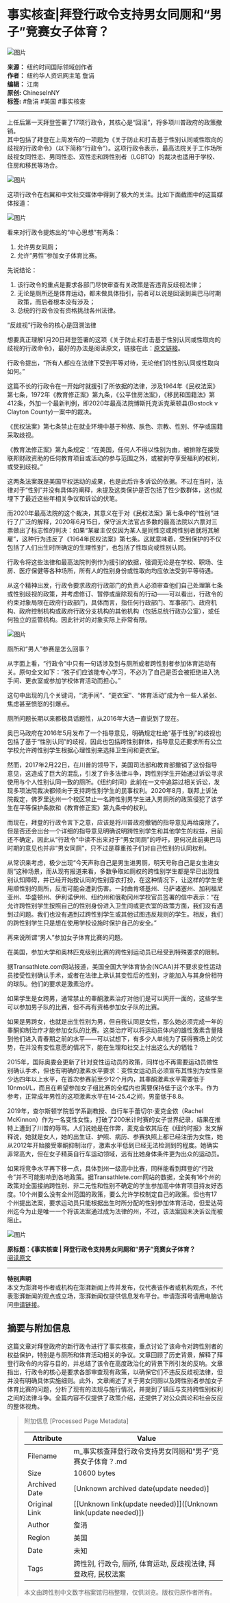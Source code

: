 # 事实核查|拜登行政令支持男女同厕和“男子”竞赛女子体育？

![图片](https://image.thepaper.cn/publish/interaction/image/4/23/97.jpg)

**来源：** 纽约时间国际领域创作者  
**作者：** 纽约华人资讯网主笔 詹涓  
**编辑：** 江南  
**原创:** ChineseInNY  
**标签:** #詹涓 #美国 #事实核查  

---  

上任后第一天拜登签署了17项行政令，其核心是“回滚”，将多项川普政府的政策撤销。  
其中包括了拜登在上周发布的一项题为《关于防止和打击基于性别认同或性取向的歧视的行政命令》（以下简称“行政令”）。这项行政令表示，最高法院关于工作场所歧视女同性恋、男同性恋、双性恋和跨性别者（LGBTQ）的裁决也适用于学校、住房和移民等场合。

![图片](https://imagepphcloud.thepaper.cn/pph/image/110/408/894.jpg)

这项行政令在右翼和中文社交媒体中得到了极大的关注。比如下面截图中的这篇媒体报道：

![图片](https://imagepphcloud.thepaper.cn/pph/image/110/408/895.jpg)

看来对行政令提炼出的“中心思想”有两条：

1. 允许男女同厕；
2. 允许“男性”参加女子体育比赛。

先说结论：

1. 该行政令的重点是要求各部门尽快审查有关政策是否违背反歧视法律；
2. 无论是厕所还是体育运动，都未做具体指引，前者可以说是回滚到奥巴马时期政策，而后者根本没有涉及；
3. 总统的行政令没有资格挑战各州法律。

“反歧视”行政令的核心是回溯法律

想要真正理解1月20日拜登签署的这项《关于防止和打击基于性别认同或性取向的歧视的行政命令》，最好的办法是阅读原文，链接在此：[原文链接](https://www.whitehouse.gov/briefing-room/presidential-actions/2021/01/20/executive-order-preventing-and-combating-discrimination-on-basis-of-gender-identity-or-sexual-orientation/)。

行政令提出，“所有人都应在法律下受到平等对待，无论他们的性别认同或性取向如何。”

这篇不长的行政令在一开始时就援引了所依据的法律，涉及1964年《民权法案》第七条，1972年《教育修正案》第九条，《公平住房法案》，《移民和国籍法》第412条，外加一个最新判例，即2020年最高法院博斯托克诉克莱顿县(Bostock v Clayton County)一案中的裁决。

《民权法案》第七条禁止在就业环境中基于种族、肤色、宗教、性别、怀孕或国籍采取歧视。

《教育法修正案》第九条规定：“在美国，任何人不得以性别为由，被排除在接受联邦财政资助的任何教育项目或活动的参与范围之外，或被剥夺享受福利的权利，或受到歧视。”

这两条法案既是美国平权运动的成果，也是此后许多诉讼的依据。不过在当时，法律对于“性别”并没有具体的阐释，未提及这类保护是否包括了性少数群体，这也就埋下了最近这些年相关争议和诉讼的伏笔。

而2020年最高法院的这个裁决，其意义在于对《民权法案》第七条中的“性别”进行了广泛的解释，2020年6月15日，保守派大法官占多数的最高法院以六票对三票做出了标志性的判决：如果“某雇主仅仅因为某人是同性恋或跨性别者就将其解雇”，这种行为违反了《1964年民权法案》第七条。这就意味着，受到保护的不仅包括了人们出生时所确定的生理性别“，也包括了性取向或性别认同。

行政令将这些法律和最高法院判例作为援引的依据，强调无论是在学校、职场、住房、医疗保健等各种场所，所有人的性别身份或性取向均应依法受到平等待遇。

从这个精神出发，行政令要求政府行政部门的负责人必须审查他们自己处理第七条或性别歧视的政策，并考虑修订、暂停或废除现有的行动——可以看出，行政令的约束对象局限在政府行政部门，具体而言，指任何行政部门、军事部门、政府机构、政府控制机构或政府行政分支机构的其他机构（包括总统行政办公室），或任何独立的监管机构。因此针对的对象实际上非常有限。

![图片](https://imagepphcloud.thepaper.cn/pph/image/110/408/899.jpg)

厕所和“男人”参赛是怎么回事？

从字面上看，“行政令”中只有一句话涉及到与厕所或者跨性别者参加体育运动有关。原句全文如下：“孩子们应该能专心学习，不必为了自己是否会被拒绝进入洗手间、更衣室或参加学校体育活动而担心。”

这句中出现的几个关键词，“洗手间”、“更衣室”、“体育活动”成为令一些人紧张、焦虑甚至愤怒的引爆点。

厕所问题长期以来都极具话题性，从2016年大选一直说到了现在。

奥巴马政府在2016年5月发布了一个指导意见，明确规定杜绝“基于性别”的歧视也包括了基于“性别认同”的歧视，因此也包括跨性别群体，指导意见还要求所有公立学校允许跨性别学生根据心理性别来选择卫生间和更衣室。

然而，2017年2月22日，在川普的领导下，美国司法部和教育部撤销了这份指导意见，这造成了巨大的混乱，引发了许多法律斗争，跨性别学生开始通过诉讼寻求使用与个人性别认同一致的厕所。《纽约时间》此前在一文中追踪过相关诉讼，发现多项法院裁决都倾向于支持跨性别学生的民事权利。2020年8月，联邦上诉法院裁定，佛罗里达州一个校区禁止一名跨性别男学生进入男厕所的政策侵犯了该学生在平等保护条款和《教育修正案》第九条中的权利。

而现在，拜登的行政令言下之意，应该是将川普政府撤销的指导意见再给废除了。但是否还会出台一个详细的指导意见明确说明跨性别学生和其他学生的权益，目前还不确定，因此从“行政令”中读不出来对于“男女同厕”的呼吁，更何况此前奥巴马时期的意见也并非“男女同厕”，只不过是尊重孩子们对自己性别的认同权利。

从常识来考虑，极少出现“今天声称自己是男生进男厕，明天号称自己是女生进女厕”这种场景，而从现有报道来看，多数争取如厕权的跨性别学生都是早已出现性别认知障碍，并已经开始按认同的性别穿衣打扮，在这种情况下，让这样的学生使用顺性别的厕所，反而可能会遭到伤害。一封由肯塔基州、马萨诸塞州、加利福尼亚州、华盛顿州、伊利诺伊州、纽约州和俄勒冈州学校官员签署的信中表示：“在允许跨性别学生按照自己的性别身份进入卫生间或更衣室的政策方面，我们没有遇到过问题。我们也没有遇到过跨性别学生或其他试图违反规则的学生。相反，我们的跨性别学生只是想在使用学校设施时保护自己的安全。”

再来说所谓“男人”参加女子体育比赛的问题。

在美国，参加大学和奥林匹克级别比赛的跨性别运动员已经受到特殊要求的限制。

据Transathlete.com网站报道，美国全国大学体育协会(NCAA)并不要求变性运动员接受性别确认手术，或者在法律上承认其变性后的性别，才能加入与其身份相符的球队。他们的要求是激素治疗。

如果学生是女跨男，通常禁止的睾酮激素治疗对他们是可以网开一面的，这些学生可以参加男子队的比赛，但不再有资格参加女子队的比赛。

如果是男跨女，也就是出生性别为男，但自我认同是女性，那么她必须完成一年的睾酮抑制治疗才能参加女队的比赛。这类治疗可以将运动员体内的雄性激素含量降到他们进入青春期之前的水平——可以试想下，有多少人单纯为了获得赛场上的优势，在并没有变性意愿的情况下，能在生理和社交上付出这么大的牺牲？

2015年，国际奥委会更新了针对变性运动员的政策，同样也不再需要运动员做性别确认手术，但也有明确的激素水平要求：变性女运动员必须宣布其性别为女性至少达四年以上水平，在首次参赛前至少12个月内，其睾酮激素水平需要低于10nmol/L，而且在希望参加女子组比赛的全程内也需要保持低于这个水平。作为参考，正常成年男性的这项激素水平在14-25.4之间，男童低于8.8。

2019年，查尔斯顿学院哲学系副教授、自行车手蕾切尔·麦克金侬（Rachel McKinnon）作为一名变性女性，打破了200米计时赛的女子世界纪录，结果在推特上遭到了川普的辱骂。人们说她是在作弊，麦克金侬其后在《纽约时报》发文解释说，她就是女人，她的出生证、护照、病历、参赛执照上都已经注册为女性，她从2012年开始接受睾酮抑制治疗，激素水平低到已经无法检测到的程度。她确实非常高大，但在女子精英自行车运动领域，远有比她身体条件更为出众的运动员。

如果将竞争水平再下移一点，具体到州一级高中比赛，同样能看到拜登的“行政令”并不可能影响到各地政策。据Transathlete.com网站的数据，全美有16个州的政策对全面接纳跨性别、非二元性和性别不确定的学生参加高中体育项目持友好态度。10个州要么没有全州范围的政策，要么允许学校制定自己的政策。但也有17个州提出法案，要求运动员只能根据出生时所分配的性别参加体育活动，但爱达荷州迄今为止是唯一一个将该法案通过成为法律的州，不过，该法案因未决诉讼而被阻止。

![图片](https://imagepphcloud.thepaper.cn/pph/image/110/408/900.jpg)

**原标题：《事实核查 | 拜登行政令支持男女同厕和“男子”竞赛女子体育？**  
[阅读原文](http://mp.weixin.qq.com/s?__biz=MzU5ODYxMTI0Ng==&mid=2247518043&idx=1&sn=732a406e1c1d9077a0c14ad929c103a4&chksm=fe43431ac934ca0c2ac54bc890f4983d87c238fe19141f95e2495ea6c0b233a40fe1ffa83dc6#rd)

---

**特别声明**  
本文为澎湃号作者或机构在澎湃新闻上传并发布，仅代表该作者或机构观点，不代表澎湃新闻的观点或立场，澎湃新闻仅提供信息发布平台。申请澎湃号请用电脑访问[申请链接](https://renzheng.thepaper.cn)。

## 摘要与附加信息

<!-- tcd_abstract -->
这篇文章对拜登政府的新行政令进行了事实核查，重点讨论了该命令对跨性别者的权益保护，特别是与厕所和体育活动相关的争议。文章回顾了历史背景，解释了拜登行政令的内容与目的，并总结了该令在高度政治化的背景下所引发的反响。文章指出，行政令的核心是要求各部审查现有政策，以确保它们不违反反歧视法律，但并没有明确具体实施细则。此外，文章阐述了关于男女同厕以及跨性别者参加女子体育比赛的问题，分析了现有的法规与施行情况，并提到了镇压与支持跨性别权利之间的法律斗争。全篇内容不仅提供了政策介绍，还提供了对公众舆论和社会反应的整体视角。
<!-- tcd_abstract_end -->

> 附加信息 [Processed Page Metadata]
>
> | Attribute       | Value                                  |
> |-----------------|----------------------------------------|
> | Filename        | m_事实核查拜登行政令支持男女同厕和“男子”竞赛女子体育？.md                             |
> | Size            | 10600 bytes                           |
> | Archived Date   | [Unknown archived date(update needed)]                             |
> | Original Link   | [[Unknown link(update needed)]]([Unknown link(update needed)])                       |
> | Author          | 詹涓                               |
> | Region          | 美国                               |
> | Date            | 未知                                 |
> | Tags            | 跨性别, 行政令, 厕所, 体育运动, 反歧视法律, 拜登政府, 民权法案                                 |
>
> 本文由跨性别中文数字档案馆归档整理，仅供浏览。版权归原作者所有。
>